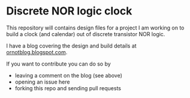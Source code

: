 # Discrete NOR logic clock

This repository will contains design files for a project I am working on to build a clock (and calendar) out of discrete transistor NOR logic.

I have a blog covering the design and build details at [ornotblog.blogspot.com](https://ornotblog.blogspot.com).

If you want to contribute you can do so by
- leaving a comment on the blog (see above)
- opening an issue here
- forking this repo and sending pull requests